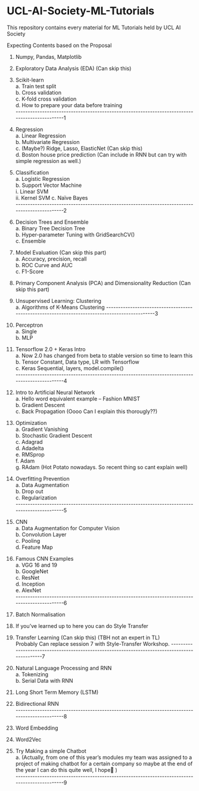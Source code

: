 # UCL-AI-Society-ML-Tutorials
This repository contains every material for ML Tutorials held by UCL AI Society

Expecting Contents based on the Proposal

1.	Numpy, Pandas, Matplotlib

2.	Exploratory Data Analysis (EDA) (Can skip this)

3.	Scikit-learn  
    a.	Train test split  
    b.	Cross validation  
    c.	K-fold cross validation  
    d.	How to prepare your data before training  
----------------------------------------------------------------------------------------------1

4.	Regression  
    a.	Linear Regression  
    b.	Multivariate Regression  
    c.	(Maybe?) Ridge, Lasso, ElasticNet (Can skip this)  
    d.	Boston house price prediction (Can include in RNN but can try with simple regression as well.)  

5.	Classification  
    a.	Logistic Regression  
    b.	Support Vector Machine  
        i.	Linear SVM  
        ii.	Kernel SVM
    c.	Naïve Bayes  
----------------------------------------------------------------------------------------------2

6.	Decision Trees and Ensemble  
    a.	Binary Tree Decision Tree  
    b.	Hyper-parameter Tuning with GridSearchCV()  
    c.	Ensemble  
    
7.	Model Evaluation (Can skip this part)  
    a.	Accuracy, precision, recall    
    b.	ROC Curve and AUC  
    c.	F1-Score  
    
8.	Primary Component Analysis (PCA) and Dimensionality Reduction (Can skip this part)  

9.	Unsupervised Learning: Clustering  
    a.	Algorithms of K-Means Clustering
----------------------------------------------------------------------------------------------3

10.	Perceptron  
    a.	Single  
    b.	MLP  
    
11.	Tensorflow 2.0 + Keras Intro  
    a.	Now 2.0 has changed from beta to stable version so time to learn this  
    b.	Tensor Constant, Data type, LR with Tensorflow  
    c.	Keras Sequential, layers, model.compile()  
----------------------------------------------------------------------------------------------4

12.	Intro to Artificial Neural Network  
    a.	Hello word equivalent example – Fashion MNIST  
    b.	Gradient Descent  
    c.	Back Propagation (Oooo Can I explain this thorougly??)  
    
13.	Optimization  
    a.	Gradient Vanishing  
    b.	Stochastic Gradient Descent  
    c.	Adagrad  
    d.	Adadelta  
    e.	RMSprop  
    f.	Adam  
    g.	RAdam (Hot Potato nowadays. So recent thing so cant explain well)  
    
14.	Overfitting Prevention    
    a.	Data Augmentation  
    b.	Drop out  
    c.	Regularization  
----------------------------------------------------------------------------------------------5

15.	CNN  
    a.	Data Augmentation for Computer Vision  
    b.	Convolution Layer  
    c.	Pooling  
    d.	Feature Map  
    
16.	Famous CNN Examples  
    a.	VGG 16 and 19  
    b.	GoogleNet  
    c.	ResNet  
    d.	Inception  
    e.	AlexNet  
----------------------------------------------------------------------------------------------6

17.	Batch Normalisation

18.	If you’ve learned up to here you can do Style Transfer

19.	Transfer Learning (Can skip this) (TBH not an expert in TL)  
    Probably Can replace session 7 with Style-Transfer Workshop.
----------------------------------------------------------------------------------------------7

20. Natural Language Processing and RNN    
    a.	Tokenizing  
    b.	Serial Data with RNN  
    
21.	Long Short Term Memory (LSTM)  

22.	Bidirectional RNN  
----------------------------------------------------------------------------------------------8

23.	Word Embedding  

24.	Word2Vec

25.	Try Making a simple Chatbot   
    a.	(Actually, from one of this year’s modules my team was assigned to a project of making chatbot for a certain company so maybe at the end of the year I can do this quite well, I hope )  
----------------------------------------------------------------------------------------------9
